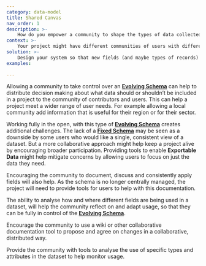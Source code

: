 ```yaml
---
category: data-model
title: Shared Canvas
nav_order: 1
description: >-
    How do you empower a community to shape the types of data collected in a project so that it can adapt to a range of needs?
context: >-
    Your project might have different communities of users with different needs and priorities; trying to get central agreement is difficult.
solution: >-
    Design your system so that new fields (and maybe types of records) can be added by the community. For example, you might allow users to add name-value pairs to any record, allowing them to arbitrarily add new attributes. Provide the community with tools, for example a wiki, to help them document how individual fields, or collections of fields, should be used to describe different types of things.
examples:
    
---
```


Allowing a community to take control over an **[Evolving Schema](/patterns/data-model/evolving-schema)** can help to distribute decision making about what data should or shouldn’t be included in a project to the community of contributors and users. This can help a project meet a wider range of user needs. For example allowing a local community add information that is useful for their region or for their sector. 

Working fully in the open, with this type of **[Evolving Schema](/patterns/data-model/evolving-schema)** creates additional challenges. The lack of a **[Fixed Schema](/patterns/data-model/fixed-schema)** may be seen as a downside by some users who would like a single, consistent view of a dataset. But a more collaborative approach might help keep a project alive by encouraging broader participation. Providing tools to enable **Exportable Data** might help mitigate concerns by allowing users to focus on just the data they need.

Encouraging the community to document, discuss and consistently apply fields will also help. As the schema is no longer centrally managed, the project will need to provide tools for users to help with this documentation.

The ability to analyse how and where different fields are being used in a dataset, will help the community reflect on and adapt usage, so that they can be fully in control of the **[Evolving Schema](/patterns/data-model/evolving-schema)**.

Encourage the community to use a wiki or other collaborative documentation tool to propose and agree on changes in a collaborative, distributed way.

Provide the community with tools to analyse the use of specific types and attributes in the dataset to help monitor usage.